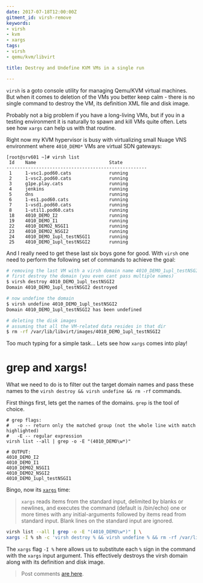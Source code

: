 ```yaml
---
date: 2017-07-18T12:00:00Z
gitment_id: virsh-remove
keywords:
- virsh
- kvm
- xargs
tags:
- virsh
- qemu/kvm/libvirt

title: Destroy and Undefine KVM VMs in a single run

---
```


`virsh` is a goto console utility for managing Qemu/KVM virtual machines. But when it comes to deletion of the VMs you better keep calm - there is no single command to destroy the VM, its definition XML file and disk image.

Probably not a big problem if you have a long-living VMs, but if you in a testing environment it is naturally to spawn and kill VMs quite often. Lets see how `xargs` can help us with that routine.

<!--more-->

Right now my KVM hypervisor is busy with virtualizing small Nuage VNS environment where `4010_DEMO*` VMs are virtual SDN gateways:

```
[root@srv601 ~]# virsh list
 Id    Name                           State
----------------------------------------------------
 1     1-vsc1.pod60.cats              running
 2     1-vsc2.pod60.cats              running
 3     g1pe.play.cats                 running
 4     jenkins                        running
 5     dns                            running
 6     1-es1.pod60.cats               running
 7     1-vsd1.pod60.cats              running
 8     1-util1.pod60.cats             running
 18    4010_DEMO_I2                   running
 19    4010_DEMO_I1                   running
 22    4010_DEMO2_NSGI1               running
 23    4010_DEMO2_NSGI2               running
 24    4010_DEMO_1upl_testNSGI1       running
 25    4010_DEMO_1upl_testNSGI2       running 
```

And I really need to get these last six boys gone for good. With `virsh` one need to perform the following set of commands to achieve the goal:

```bash
# removing the last VM with a virsh domain name 4010_DEMO_1upl_testNSGI2
# first destroy the domain (you even cant pass multiple names)
$ virsh destroy 4010_DEMO_1upl_testNSGI2
Domain 4010_DEMO_1upl_testNSGI2 destroyed

# now undefine the domain
$ virsh undefine 4010_DEMO_1upl_testNSGI2
Domain 4010_DEMO_1upl_testNSGI2 has been undefined

# deleting the disk images
# assuming that all the VM-related data resides in that dir
$ rm -rf /var/lib/libvirt/images/4010_DEMO_1upl_testNSGI2
```

Too much typing for a simple task... Lets see how `xargs` comes into play!

# grep and xargs!
What we need to do is to filter out the target domain names and pass these names to the `virsh destroy && virsh undefine && rm -rf` commands.

First things first, lets get the names of the domains. `grep` is the tool of choice. 

```
# grep flags:
#   -o -- return only the matched group (not the whole line with match highlighted)
#   -E -- regular expression
virsh list --all | grep -o -E "(4010_DEMO\w*)"

# OUTPUT:
4010_DEMO_I2
4010_DEMO_I1
4010_DEMO2_NSGI1
4010_DEMO2_NSGI2
4010_DEMO_1upl_testNSGI1
```

Bingo, now its [`xargs`](https://man.cx/xargs) time:

> `xargs` reads items from the standard input, delimited by blanks or newlines, and executes the command (default is /bin/echo) one or more times with any initial-arguments followed by items read from standard input. Blank lines on the standard input are ignored.

```bash
virsh list --all | grep -o -E "(4010_DEMO\w*)" | \
xargs -I % sh -c 'virsh destroy % && virsh undefine % && rm -rf /var/lib/libvirt/images/%;'
```

The `xargs` flag `-I %` here allows us to substitute each `%` sign in the command with the `xargs` input argument. This effectively destroys the virsh domain along with its definition and disk image.

> Post comments [are here](https://gitlab.com/rdodin/netdevops.me/issues/1).